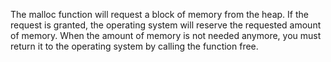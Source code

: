 
The malloc function will request a block of memory from the heap. If the request is granted, the operating system will reserve the requested amount of memory. When the amount of memory is not needed anymore, you must return it to the operating system by calling the function free.
